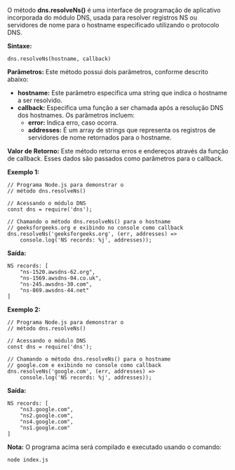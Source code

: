 O método **dns.resolveNs()** é uma interface de programação de aplicativo incorporada do módulo DNS, usada para resolver registros NS ou servidores de nome para o hostname especificado utilizando o protocolo DNS.

**Sintaxe:**

```
dns.resolveNs(hostname, callback)
```

**Parâmetros:** Este método possui dois parâmetros, conforme descrito abaixo:

- **hostname:** Este parâmetro especifica uma string que indica o hostname a ser resolvido.
- **callback:** Especifica uma função a ser chamada após a resolução DNS dos hostnames. Os parâmetros incluem:
    - **error:** Indica erro, caso ocorra.
    - **addresses:** É um array de strings que representa os registros de servidores de nome retornados para o hostname.

**Valor de Retorno:** Este método retorna erros e endereços através da função de callback. Esses dados são passados como parâmetros para o callback.

**Exemplo 1:**

```
// Programa Node.js para demonstrar o 
// método dns.resolveNs()

// Acessando o módulo DNS
const dns = require('dns');

// Chamando o método dns.resolveNs() para o hostname 
// geeksforgeeks.org e exibindo no console como callback
dns.resolveNs('geeksforgeeks.org', (err, addresses) =>
    console.log('NS records: %j', addresses));
```

**Saída:**

```
NS records: [
    "ns-1520.awsdns-62.org",
    "ns-1569.awsdns-04.co.uk",
    "ns-245.awsdns-30.com",
    "ns-869.awsdns-44.net"
]
```

**Exemplo 2:**

```
// Programa Node.js para demonstrar o 
// método dns.resolveNs()

// Acessando o módulo DNS
const dns = require('dns');

// Chamando o método dns.resolveNs() para o hostname 
// google.com e exibindo no console como callback
dns.resolveNs('google.com', (err, addresses) =>
    console.log('NS records: %j', addresses));
```

**Saída:**

```
NS records: [
    "ns3.google.com",
    "ns2.google.com",
    "ns4.google.com",
    "ns1.google.com"
]
```

**Nota:** O programa acima será compilado e executado usando o comando:

```
node index.js
```



